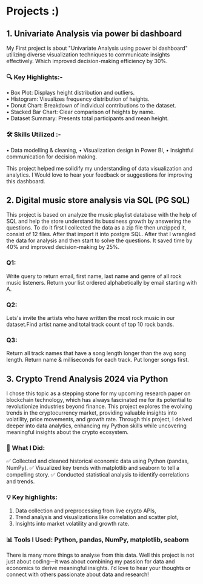 # Projects :)
## 1. Univariate Analysis via power bi dashboard 

My First project is about "Univariate Analysis using power bi dashboard" utilizing diverse visualization techniques to communicate insights effectively. Which improved decision-making efficiency by 30%.

 ### 🔍 Key Highlights:- 
• Box Plot: Displays height distribution and outliers.  
• Histogram: Visualizes frequency distribution of heights.  
• Donut Chart: Breakdown of individual contributions to the dataset.  
• Stacked Bar Chart: Clear comparison of heights by name.  
• Dataset Summary: Presents total participants and mean height.  

 ### 🛠 Skills Utilized :- 
• Data modelling & cleaning,
• Visualization design in Power BI,
• Insightful communication for decision making.

This project helped me solidify my understanding of data visualization and analytics. I Would love to hear your feedback or suggestions for improving this dashboard.





## 2. Digital music store analysis via SQL (PG SQL)

This project is based on analyze the music playlist database with the help of SQL and help the store understand its bussiness growth by answering the questions.
To do it first I collected the data as a zip file then unzipped it, consist of 12 files. After that import it into postgre SQL. After that I wrangled the data for analysis and then start to solve the questions. It saved time by 40% and improved decision-making by 25%.

### Q1:
Write query to return email, first name, last name and genre of all rock music listeners. Return your list ordered alphabetically by email starting with A.
### Q2: 
Lets's invite the artists who have written the most rock music in our dataset.Find artist name and total track count of top 10 rock bands.
### Q3:
Return all track names that have a song length longer than the avg song length. Return name & milliseconds for each track. Put longer songs first.





## 3. Crypto Trend Analysis 2024 via Python
I chose this topic as a stepping stone for my upcoming research paper on blockchain technology, which has always fascinated me for its potential to revolutionize industries beyond finance. This project explores the evolving trends in the cryptocurrency market, providing valuable insights into volatility, price movements, and growth rate. Through this project, I delved deeper into data analytics, enhancing my Python skills while uncovering meaningful insights about the crypto ecosystem. 

### 🚀 What I Did:
✅ Collected and cleaned historical economic data using Python (pandas, NumPy).
✅ Visualized key trends with matplotlib and seaborn to tell a compelling story.
✅ Conducted statistical analysis to identify correlations and trends.

### 💡 Key highlights:
1. Data collection and preprocessing from live crypto APIs,
2. Trend analysis and visualizations like correlation and scatter plot,
3. Insights into market volatility and growth rate.

### 📊 Tools I Used: Python, pandas, NumPy, matplotlib, seaborn

There is many more things to analyse from this data. Well this project is not just about coding—it was about combining my passion for data and economics to derive meaningful insights. I'd love to hear your thoughts or connect with others passionate about data and research!




   
